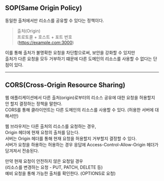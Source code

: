 ## SOP(Same Origin Policy)

동일한 출처에서만 리소스를 공유할 수 있다는 정책이다.

> 출처(Origin)  
> 프로토콜 + 호스트 + 포트 번호  
> (https://example.com:3000)

이를 통해 출처가 불명확한 요청을 차단함으로써, 보안을 강화할 수 있지만  
출처가 다른 요청을 모두 거부하기 떄문에 다른 도메인의 리소스를 사용할 수 없다는 단점이 있다.

---

## CORS(Cross-Origin Resource Sharing)

웹 애플리케이션에서 다른 출처(origin)로부터의 리소스 공유에 대한 요청을 허용할지 안 할지 결정하는 정책을 말한다.  
CORS를 통해 클라이언트는 다른 도메인의 리소스를 사용할 수 있다. (허용한 서버에 대해서만)

웹 브라우저는 다른 출처의 리소스를 요청하는 경우,  
Origin 헤더에 현재 요청의 출처를 담는다.  
서버는 Origin 헤더를 통해 현재 요청을 허용할지 거부할지 결정할 수 있다.  
서버가 요청을 하용하는 허용하는 경우 응답에 Access-Control-Allow-Origin 헤더가 담겨져서 전송된다.

만약 현재 요청이 안전하지 않은 요청일 경우  
(리소스를 변경하는 요청 - PUT, PATCH, DELETE 등)  
예비 요청을 통해 가능한 출처를 확인한다. (OPTIONS로 요청)

